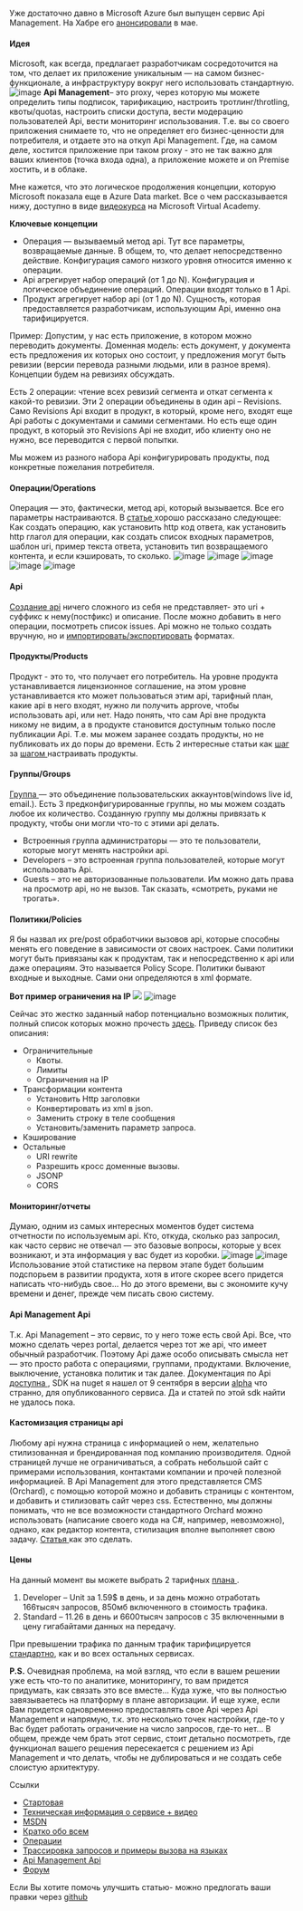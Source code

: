 Уже достаточно давно в Microsoft Azure был выпущен сервис Api Management. На Хабре его <a href="http://habrahabr.ru/company/microsoft/blog/223467/">анонсировали</a> в мае.  

<h4><b>Идея</b></h4>
Microsoft, как всегда, предлагает разработчикам сосредоточится на том, что делает их приложение уникальным — на самом бизнес-функционале, а инфраструктуру вокруг него использовать стандартную.
<img src="http://habrastorage.org/files/294/8e0/537/2948e053766a4c6bb2655e04bc96f599.png" alt="image"/>
<b>Api Management</b>– это proxy, через которую мы можете определить типы подписок, тарификацию, настроить тротлинг/throtling, квоты/quotas, настроить списки доступа, вести модерацию пользователей Api, вести мониторинг использования. Т.е. вы со своего приложения снимаете то, что не определяет его бизнес-ценности для потребителя, и отдаете это на откуп Api Management. Где, на самом деле, хостится приложение при таком proxy - это не так важно для ваших клиентов (точка входа одна), а приложение можете и on Premise хостить, и в облаке.

Мне кажется, что это логическое продолжения концепции, которую Microsoft показала еще в Azure Data market.
<habracut/>
Все о чем рассказывается нижу, доступно в виде <a href="http://www.microsoftvirtualacademy.com/training-courses/introduction-to-azure-api-management-rus">видеокурса</a>  на Microsoft Virtual Academy.

<b>Ключевые концепции</b>
<ul>
	<li>Операция — вызываемый метод api. Тут все параметры, возвращаемые данные. В общем, то, что делает непосредственно действие. Конфигурация самого низкого уровня относится именно к операции.</li>
	<li>Api агрегирует набор операций (от 1 до N). Конфигурация и логическое объединение операций. Операции входят только в 1 Api.</li>
	<li>Продукт агрегирует набор api (от 1 до N). Сущность, которая предоставляется разработчикам, использующим Api, именно она тарифицируется. </li>
</ul>

Пример:
Допустим, у нас есть приложение, в котором можно переводить документы. 
Доменная модель: есть документ, у документа есть предложения их которых оно состоит, у предложения могут быть ревизии (версии перевода разными людьми, или в разное время).
Концепции будем на ревизиях обсуждать.

Есть 2 операции: чтение всех ревизий сегмента и откат сегмента к какой-то ревизии.
Эти 2 операции объединены в один api – Revisions.
Само Revisions Api входит в продукт, в который, кроме него, входят еще Api работы с документами и самими сегментами. Но есть еще один продукт, в который это Revisions Api не входит, ибо клиенту оно не нужно, все переводится с первой попытки. 

Мы можем из разного набора Api конфигурировать продукты, под конкретные пожелания потребителя.

<h4><b>Операции/Operations</b></h4>
Операция — это, фактически, метод api, который вызывается. Все его параметры настраиваются.
В <a href="http://azure.microsoft.com/en-us/documentation/articles/api-management-howto-add-operations/">статье </a>хорошо рассказано следующее:
Как создать операцию, как установить http код ответа, как установить http глагол для операции, как создать список входных параметров, шаблон uri, пример текста ответа, установить тип возвращаемого контента, и если кэшировать, то сколько.
<img src="http://habrastorage.org/files/403/373/ed3/403373ed366543b89900428813fb4060.png" alt="image"/>
<img src="http://habrastorage.org/files/a64/3cc/89a/a643cc89a8ac45e0a46a1ec4fe2020a8.png" alt="image"/>
<img src="http://habrastorage.org/files/590/46c/4ff/59046c4ff4494c998ff11b52ccc8f425.png" alt="image"/>
<img src="http://habrastorage.org/files/bf0/d10/e6a/bf0d10e6a8c84d51b1526208c7dff2ad.png" alt="image"/>
<img src="http://habrastorage.org/files/201/b5b/f2b/201b5bf2b32641e7bb12027371b367d9.png" alt="image"/>

<h4><b>Api</b></h4>
<a href="http://azure.microsoft.com/en-us/documentation/articles/api-management-howto-create-apis/ ">Создание api</a> ничего сложного из себя не представляет- это uri + суффикс к нему(постфикс) и описание. После можно добавить в него операции, посмотреть список issues.
Api можно не только создать вручную, но и <a href="http://azure.microsoft.com/en-us/documentation/articles/api-management-howto-import-api/  его в wadl/swigger">импортировать/экспортировать</a>  форматах.

<h4><b>Продукты/Products</b></h4>
Продукт - это то, что получает его потребитель. На уровне продукта устанавливается лицензионное соглашение, на этом уровне устанавливается кто может пользоваться этим api, тарифный план, какие api в него входят, нужно ли получить approve, чтобы использовать api, или нет.
Надо понять, что сам Api вне продукта никому не видим, а в продукте становится доступным только после публикации Api. Т.е. мы можем заранее создать продукты, но не публиковать их до поры до времени. Есть 2 интересные статьи как <a href="http://azure.microsoft.com/en-us/documentation/articles/api-management-howto-add-products/">шаг</a> за <a href="http://azure.microsoft.com/en-us/documentation/articles/api-management-howto-product-with-rules/">шагом </a> настраивать продукты.

<h4><b>Группы/Groups</b></h4>
<a href="http://azure.microsoft.com/en-us/documentation/articles/api-management-howto-create-groups/">Группа </a>— это объединение пользовательских аккаунтов(windows live id, email.). Есть 3 предконфигурированные группы, но мы можем создать любое их количество. 
Созданную группу мы должны привязать к продукту, чтобы они могли что-то с этими api делать. 
<ul>
	<li>Встроенныя группа администраторы — это те пользователи, которые могут менять настройки api.</li>
	<li>Developers – это встроенная группа пользователей, которые могут использовать Api.</li>
	<li>Guests – это не авторизованные пользователи. Им можно дать права на просмотр api, но не вызов. Так сказать, «смотреть, руками не трогать».</li>
</ul>

<h4><b>Политики/Policies</b></h4>
Я бы назвал их pre/post обработчики вызовов api, которые способны менять его поведение в зависимости от своих настроек. 
Сами политики могут быть привязаны как к продуктам, так и непосредственно к api или даже операциям. Это называется Policy Scope.
Политики бывают входные и выходные. Сами они определяются в xml формате.

<b>Вот пример ограничения на IP</b>
<img src="http://habrastorage.org/files/f5c/185/e84/f5c185e84b76498da754f5ba11f5a715.png"/>
<img src="http://habrastorage.org/files/27c/1f8/8b4/27c1f88b49a34684bffa42e13605de80.png" alt="image"/>

Сейчас это жестко заданный набор потенциально возможных политик, полный список которых можно прочесть <a href="http://azure.microsoft.com/en-us/documentation/articles/api-management-policy-reference">здесь</a>.
Приведу список без описания:
<ul>
	<li>Ограничительные<ul>
	     <li>Квоты.</li>
	     <li>Лимиты</li>
	     <li>Ограничения на IP</li>
          </ul>
        </li>
	<li>Трансформации контента <ul>
             <li>Установить Http заголовки</li>
	     <li>Конвертировать из xml в json.</li>
	     <li>Заменить строку в теле сообщения</li>
	     <li>Установить/заменить параметр запроса.</li>
          </ul>
       </li>
<li>Кэширование</li>
<li>Остальные<ul>		
	<li>URI rewrite</li>
	<li>Разрешить кросс доменные вызовы.</li>
	<li>JSONP</li>
	<li>CORS</li></ul></li></ul>

<h4><b>Мониторинг/отчеты</b></h4>
Думаю, одним из самых интересных моментов будет система отчетности по используемым api. Кто, откуда, сколько раз запросил, как часто сервис не отвечал — это базовые вопросы, которые у всех возникают, и эта информация у вас будет из коробки.
<img src="http://habrastorage.org/files/128/83b/053/12883b05316a469f842c56e870fc5b84.png" alt="image"/>
<img src="http://habrastorage.org/files/e01/1a2/43e/e011a243e8de4a8ca3cbb95ec290a6d4.png" alt="image"/>
Использование этой статистике на первом этапе будет большим подспорьем в развитии продукта, хотя в итоге скорее всего придется написать что-нибудь свое... Но до этого времени, вы с экономите кучу времени и денег, прежде чем писать свою систему.


<h4><b>Api Management Api</b></h4>
Т.к. Api Management – это сервис, то у него тоже есть свой Api.
Все, что можно сделать через portal, делается через тот же api, что имеет обычный разработчик. Поэтому Api даже особо описывать смысла нет — это просто работа с операциями, группами, продуктами. Включение, выключение, установка политик и так далее.
Документация по Api <a href="http://msdn.microsoft.com/en-us/library/azure/dn776326.aspx">доступна </a>, SDK на nuget я  нашел от 9 сентября в версии  <a href="http://www.nuget.org/packages/MS.Azure.ApiManagement/0.0.1-alpha3">alpha</a> что странно, для опубликованного сервиса. Да и статей по этой sdk найти не удалось пока.

<h4><b>Кастомизация страницы api</b></h4>
Любому api нужна страница с информацией о нем, желательно стилизованная и брендированная под компанию производителя. Одной страницей лучше не ограничиваться, а собрать небольшой сайт с примерами использования, контактами компании и прочей полезной информацией.
В Api Management для этого представляется CMS (Orchard), с помощью которой можно и добавить страницы с контентом, и добавить и стилизовать сайт через css. 
Естественно, мы должны понимать, что не все возможности стандартного Orchard можно использовать (написание своего кода на C#, например, невозможно), однако, как редактор контента, стилизация вполне выполняет свою задачу. <a href="http://azure.microsoft.com/en-us/documentation/articles/api-management-customize-portal/">Статья </a>как это сделать.  

<h4><b>Цены</b></h4>
На данный момент вы можете выбрать 2 тарифных <a href="http://azure.microsoft.com/en-us/pricing/details/api-management/">плана </a>. 
<ol>
	<li>Developer – Unit за 1.59$ в день, и за день можно отработать 166тысяч запросов, 850мб включенного в стоимость трафика.</li>
	<li>Standard – 11.26 в день и 6600тысяч запросов с 35 включенными в цену гигабайтами данных на передачу.</li>
</ol>
При превышении трафика по данным трафик тарифицируется <a href="http://azure.microsoft.com/en-us/pricing/details/data-transfers/">стандартно</a>, как и во всех остальных сервисах. 

<b>P.S.</b>
Очевидная проблема, на мой взгляд, что если в вашем решении уже есть что-то по аналитике, мониторингу, то вам придется придумать, как связать это все вместе... 
Куда хуже, что вы полностью завязываетесь на платформу в плане авторизации. 
И еще хуже, если Вам придется одновременно предоставлять свое Api через Api Management и напрямую, т.к. это несколько точек настройки, где-то у Вас будет работать ограничение на число запросов, где-то нет... В общем, прежде чем брать этот сервис, стоит детально посмотреть, где функционал вашего решения пересекается с решением из Api Management и что делать, чтобы не дублироваться и не создать себе слоистую архитектуру.

Ссылки
<ul>
	<li><a href="http://azure.microsoft.com/en-us/services/api-management/">Стартовая</a></li>
	<li><a href="http://azure.microsoft.com/en-us/documentation/services/api-management/">Техническая информация о сервисе + видео</a></li>
	<li><a href="http://msdn.microsoft.com/en-us/library/azure/dn776327.aspx">MSDN</a></li>
	<li><a href="http://azure.microsoft.com/en-us/documentation/articles/api-management-get-started/">Кратко обо всем</a></li>
	<li><a href="http://azure.microsoft.com/en-us/documentation/articles/api-management-howto-add-operations/">Операции</a></li>
	<li><a href="http://azure.microsoft.com/en-us/documentation/articles/api-management-howto-api-inspector/">Трассировка запросов и примеры вызова на языках</a></li>
	<li><a href="http://azure.microsoft.com/en-us/documentation/articles/api-management-customize-portal/">Api Management Api</a></li>
	<li><a href="http://social.msdn.microsoft.com/forums/azure/en-US/home?forum=azureapimgmt">Форум</a></li>
</ul>

Если Вы хотите помочь улучшить статью- можно предлогать ваши правки через <a href="https://github.com/SychevIgor/blog/blob/master/Azure/ApiManagement">github</a>
